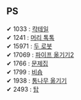## PS

&#10004; 1033 : [칵테일](https://www.acmicpc.net/problem/1033) </br>
&#10004; 1241 : [머리 톡톡](https://www.acmicpc.net/problem/1241) </br>
&#10004; 15971 : [두 로봇](https://www.acmicpc.net/problem/15971) </br>
&#10004; 17069 : [파이프 옮기기2](https://www.acmicpc.net/problem/17069) </br>
&#10004; 1766 : [문제집](https://www.acmicpc.net/problem/1766) </br>
&#10004; 1799 : [비숍](https://www.acmicpc.net/problem/1799) </br>
&#10004; 1938 : [통나무 옮기기](https://www.acmicpc.net/problem/1938) </br>
&#10004; 2493 : [탑](https://www.acmicpc.net/problem/2493) </br>

